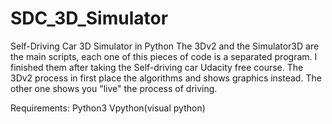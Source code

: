 # SDC_3D_Simulator
Self-Driving Car 3D Simulator in Python
The 3Dv2 and the Simulator3D are the main scripts, each one of this pieces of code is a separated program. I finished them after taking the Self-driving car Udacity free course. The 3Dv2 process in first place the algorithms and shows graphics instead. The other one shows you "live" the process of driving.

Requirements:
   Python3
   Vpython(visual python)
